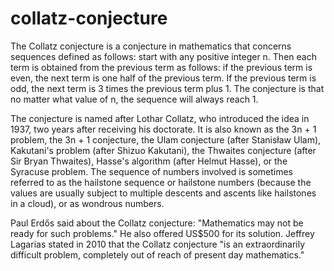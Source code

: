 # collatz-conjecture

The Collatz conjecture is a conjecture in mathematics that concerns sequences defined as follows: start with any positive integer n. Then each term is obtained from the previous term as follows: if the previous term is even, the next term is one half of the previous term. If the previous term is odd, the next term is 3 times the previous term plus 1. The conjecture is that no matter what value of n, the sequence will always reach 1.

The conjecture is named after Lothar Collatz, who introduced the idea in 1937, two years after receiving his doctorate. It is also known as the 3n + 1 problem, the 3n + 1 conjecture, the Ulam conjecture (after Stanisław Ulam), Kakutani's problem (after Shizuo Kakutani), the Thwaites conjecture (after Sir Bryan Thwaites), Hasse's algorithm (after Helmut Hasse), or the Syracuse problem. The sequence of numbers involved is sometimes referred to as the hailstone sequence or hailstone numbers (because the values are usually subject to multiple descents and ascents like hailstones in a cloud), or as wondrous numbers.

Paul Erdős said about the Collatz conjecture: "Mathematics may not be ready for such problems." He also offered US$500 for its solution. Jeffrey Lagarias stated in 2010 that the Collatz conjecture "is an extraordinarily difficult problem, completely out of reach of present day mathematics."
